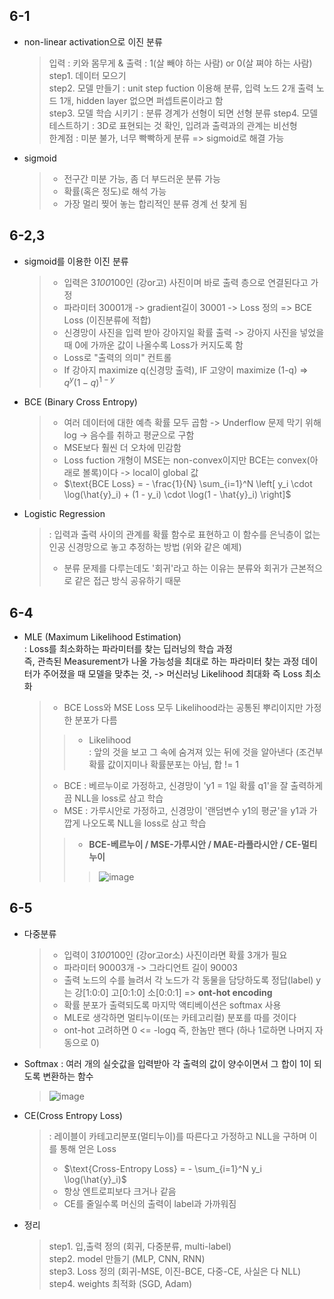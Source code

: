 ## 6-1
- non-linear activation으로 이진 분류
  > 입력 : 키와 몸무게 & 출력 : 1(살 빼야 하는 사람) or 0(살 쪄야 하는 사람) <br>
  > step1. 데이터 모으기 <br>
  > step2. 모델 만들기 : unit step fuction 이용해 분류, 입력 노드 2개 출력 노드 1개, hidden layer 없으면 퍼셉트론이라고 함 <br>
  > step3. 모델 학습 시키기 : 분류 경계가 선형이 되면 선형 분류
  > step4. 모델 테스트하기 : 3D로 표현되는 것 확인, 입려과 출력과의 관계는 비선형 <br>
  > 한계점 : 미분 불가, 너무 빡빡하게 분류 => sigmoid로 해결 가능
- sigmoid
  > - 전구간 미분 가능, 좀 더 부드러운 분류 가능
  > - 확률(혹은 정도)로 해석 가능
  > - 가장 멀리 찢어 놓는 합리적인 분류 경계 선 찾게 됨
## 6-2,3
- sigmoid를 이용한 이진 분류
  > - 입력은 3*100*100인 (강or고) 사진이며 바로 출력 층으로 연결된다고 가정 <br>
  > - 파라미터 30001개 -> gradient길이 30001 -> Loss 정의 => BCE Loss (이진분류에 적합)
  > - 신경망이 사진을 입력 받아 강아지일 확률 출력 -> 강아지 사진을 넣었을 때 0에 가까운 값이 나올수록 Loss가 커지도록 함 <br>
  > - Loss로 "출력의 의미" 컨트롤 <br>
  > - If 강아지 maximize q(신경망 출력), IF 고양이 maximize (1-q) => $q^y (1-q)^{1-y}$
- BCE (Binary Cross Entropy)
  > - 여러 데이터에 대한 예측 확률 모두 곱함 -> Underflow 문제 막기 위해 log -> 음수를 취하고 평균으로 구함
  > - MSE보다 훨씬 더 오차에 민감함
  > - Loss fuction 개형이 MSE는 non-convex이지만 BCE는 convex(아래로 볼록)이다 -> local이 global 값
  > - $\text{BCE Loss} = - \frac{1}{N} \sum_{i=1}^N \left[ y_i \cdot \log(\hat{y}_i) + (1 - y_i) \cdot \log(1 - \hat{y}_i) \right]$
- Logistic Regression
  > : 입력과 출력 사이의 관계를 확률 함수로 표현하고 이 함수를 은닉층이 없는 인공 신경망으로 놓고 추정하는 방법 (위와 같은 예제) <br>
  > + 분류 문제를 다루는데도 '회귀'라고 하는 이유는 분류와 회귀가 근본적으로 같은 접근 방식 공유하기 때문
## 6-4
- MLE (Maximum Likelihood Estimation) <br>
  : Loss를 최소화하는 파라미터를 찾는 딥러닝의 학습 과정 <br>
   즉, 관측된 Measurement가 나올 가능성을 최대로 하는 파라미터 찾는 과정
   데이터가 주어졌을 때 모델을 맞추는 것, -> 머신러닝 Likelihood 최대화 즉 Loss 최소화
  > - BCE Loss와 MSE Loss 모두 Likelihood라는 공통된 뿌리이지만 가정한 분포가 다름 <br>
  >> - Likelihood <br>
  >>  : 앞의 것을 보고 그 속에 숨겨져 있는 뒤에 것을 알아낸다 (조건부 확률 값이지미나 확률분포는 아님, 합 != 1
  > - BCE : 베르누이로 가정하고, 신경망이 'y1 = 1일 확률 q1'을 잘 출력하게끔 NLL을 loss로 삼고 학습
  > - MSE : 가루시안로 가정하고, 신경망이 '랜덤변수 y1의 평균'을 y1과 가깝게 나오도록 NLL을 loss로 삼고 학습
  >> - **BCE-베르누이 / MSE-가루시안 / MAE-라플라시안 / CE-멀티누이**
  >>> ![image](https://github.com/user-attachments/assets/37b14c74-ae99-4317-a05c-27ce842912c2)

## 6-5
- 다중분류
  > - 입력이 3*100*100인 (강or고or소) 사진이라면 확률 3개가 필요
  > - 파라미터 90003개 -> 그라디언트 길이 90003
  > - 출력 노드의 수를 늘려서 각 노드가 각 동물을 담당하도록 정답(label) y는 강[1:0:0] 고[0:1:0] 소[0:0:1] => **ont-hot encoding**
  > - 확률 분포가 출력되도록 마지막 액티베이션은 softmax 사용
  > - MLE로 생각하면 멀티누이(또는 카테고리컬) 분포를 따를 것이다
  > - ont-hot 고려하면 0 <= -logq 즉, 한놈만 팬다 (하나 1로하면 나머지 자동으로 0)
- Softmax
  : 여러 개의 실숫값을 입력받아 각 출력의 값이 양수이면서 그 합이 1이 되도록 변환하는 함수
  > ![image](https://github.com/user-attachments/assets/123b09df-8083-4f71-8174-acf225c7379c)
- CE(Cross Entropy Loss)
  > : 레이블이 카테고리분포(멀티누이)를 따른다고 가정하고 NLL을 구하며 이를 통해 얻은 Loss
  > - $\text{Cross-Entropy Loss} = - \sum_{i=1}^N y_i \log(\hat{y}_i)$
  > - 항상 엔트로피보다 크거나 같음
  > - CE를 줄일수록 머신의 출력이 label과 가까워짐
- 정리
  > step1. 입,출력 정의 (회귀, 다중분류, multi-label) <br>
  > step2. model 만들기 (MLP, CNN, RNN) <br>
  > step3. Loss 정의 (회귀-MSE, 이진-BCE, 다중-CE, 사실은 다 NLL) <br>
  > step4. weights 최적화 (SGD, Adam) 
 

